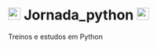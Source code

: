 # <img width='25' height='25' src="https://cdn-icons-png.flaticon.com/512/5968/5968350.png"/> Jornada_python  <img width='25' height='25' src="https://cdn-icons-png.flaticon.com/512/5968/5968350.png"/> 
Treinos e estudos em Python
